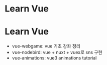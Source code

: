 # Learn Vue

# Learn Vue

- vue-webgame: vue 기초 강좌 정리
- vue-nodebird: vue + nuxt + vuex로 sns 구현
- vue-animations: vue3 animations tutorial
